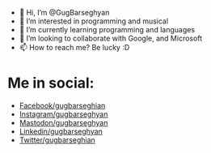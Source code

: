 - 👋 Hi, I’m @GugBarseghyan
- 👀 I’m interested in programming and musical
- 🌱 I’m currently learning programming and languages
- 💞️ I’m looking to collaborate with Google, and Microsoft
- 📫 How to reach me? Be lucky :D

<h1>Me in social:</h1>
<ul>
  <li><a href="https://www.facebook.com/gugbarseghian">Facebook/gugbarseghian</a></li>
  <li><a href="https://www.instagram.com/gugbarseghyan">Instagram/gugbarseghyan</a></li>
  <li><a href="https://mastodon.social/web/@gugbarseghyan">Mastodon/gugbarseghyan</a></li>
  <li><a href="https://www.linkedin.com/in/gugbarseghyan/">Linkedin/gugbarseghyan</a></li>
  <li><a href="https://twitter.com/gugbarseghian">Twitter/gugbarseghian</a></li>
</ul>

<!---
GugBarseghyan/GugBarseghyan is a ✨ special ✨ repository because its `README.md` (this file) appears on your GitHub profile.
You can click the Preview link to take a look at your changes.
--->
